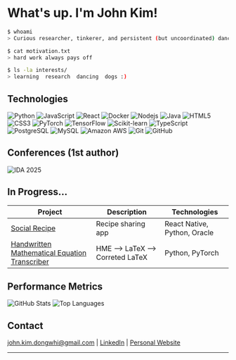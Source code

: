 # What's up. I'm John Kim!

```bash
$ whoami
> Curious researcher, tinkerer, and persistent (but uncoordinated) dancer

$ cat motivation.txt
> hard work always pays off

$ ls -la interests/
> learning  research  dancing  dogs :)
```


## Technologies

![Python](https://img.shields.io/badge/-Python-black?style=flat-square&logo=python)
![JavaScript](https://img.shields.io/badge/-JavaScript-black?style=flat-square&logo=javascript)
![React](https://img.shields.io/badge/-React-black?style=flat-square&logo=react)
![Docker](https://img.shields.io/badge/-Docker-black?style=flat-square&logo=docker)
![Nodejs](https://img.shields.io/badge/-Nodejs-black?style=flat-square&logo=Node.js)
![Java](https://img.shields.io/badge/-java-E34A86?style=flat-square&logo=java)
![HTML5](https://img.shields.io/badge/-HTML5-E34F26?style=flat-square&logo=html5&logoColor=white)
![CSS3](https://img.shields.io/badge/-CSS3-1572B6?style=flat-square&logo=css3)
![PyTorch](https://img.shields.io/badge/PyTorch-EE4C2C?logo=pytorch&logoColor=white)
![TensorFlow](https://img.shields.io/badge/TensorFlow-FF6F00?logo=tensorflow&logoColor=white)
![Scikit-learn](https://img.shields.io/badge/Scikit--learn-F7931E?logo=scikit-learn&logoColor=white)
![TypeScript](https://img.shields.io/badge/-TypeScript-007ACC?style=flat-square&logo=typescript)
![PostgreSQL](https://img.shields.io/badge/-PostgreSQL-336791?style=flat-square&logo=postgresql)
![MySQL](https://img.shields.io/badge/-MySQL-black?style=flat-square&logo=mysql)
![Amazon AWS](https://img.shields.io/badge/Amazon%20AWS-232F3E?style=flat-square&logo=amazon-aws)
![Git](https://img.shields.io/badge/-Git-black?style=flat-square&logo=git)
![GitHub](https://img.shields.io/badge/-GitHub-181717?style=flat-square&logo=github)

## Conferences (1st author)
![IDA 2025](https://img.shields.io/badge/IDA-2025%20International%20Data%20Symposium-0077BE?logo=data&logoColor=white)

## In Progress...

| Project | Description | Technologies |
|---------|-------------|--------------|
| [Social Recipe]() | Recipe sharing app | React Native, Python, Oracle |
| [Handwritten Mathematical Equation Transcriber](https://github.com/johnkimdw/handwritten-math-transcription) | HME --> LaTeX --> Correted LaTeX | Python, PyTorch |

## Performance Metrics

![GitHub Stats](https://github-readme-stats.vercel.app/api?username=johnkimdw&show_icons=true&theme=dark&hide_border=true)
![Top Languages](https://github-readme-stats.vercel.app/api/top-langs/?username=johnkimdw&layout=compact&theme=dark&hide_border=true)

## Contact

[john.kim.dongwhi@gmail.com](mailto:john.kim.dongwhi@gmail.com) | 
[LinkedIn](https://www.linkedin.com/in/dongwhi-john-kim) | 
[Personal Website](https://johnkimdw.com)

---
